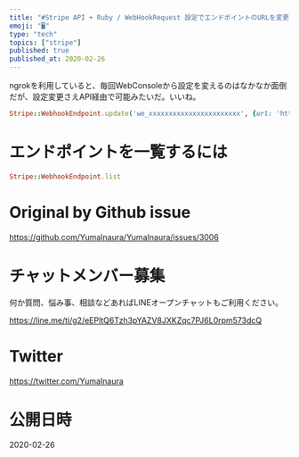 ```yaml
---
title: "#Stripe API + Ruby / WebHookRequest 設定でエンドポイントのURLを変更する例"
emoji: "🖥"
type: "tech"
topics: ["stripe"]
published: true
published_at: 2020-02-26
---
```


ngrokを利用していると、毎回WebConsoleから設定を変えるのはなかなか面倒だが、設定変更さえAPI経由で可能みたいだ。いいね。

```rb
Stripe::WebhookEndpoint.update('we_xxxxxxxxxxxxxxxxxxxxxxx', {url: 'https://example.com/'})
```


# エンドポイントを一覧するには

```rb
Stripe::WebhookEndpoint.list
```



# Original by Github issue

https://github.com/YumaInaura/YumaInaura/issues/3006








<!-- Update From Qiita API -->

# チャットメンバー募集


何か質問、悩み事、相談などあればLINEオープンチャットもご利用ください。

https://line.me/ti/g2/eEPltQ6Tzh3pYAZV8JXKZqc7PJ6L0rpm573dcQ





# Twitter


https://twitter.com/YumaInaura


<!-- Update From Qiita API -->



# 公開日時

2020-02-26
